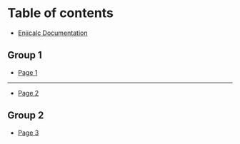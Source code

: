 # Table of contents

* [Enjicalc Documentation](README.md)

## Group 1

* [Page 1](group-1/page-1.md)

***

* [Page 2](page-2.md)

## Group 2

* [Page 3](group-2/page-3.md)
